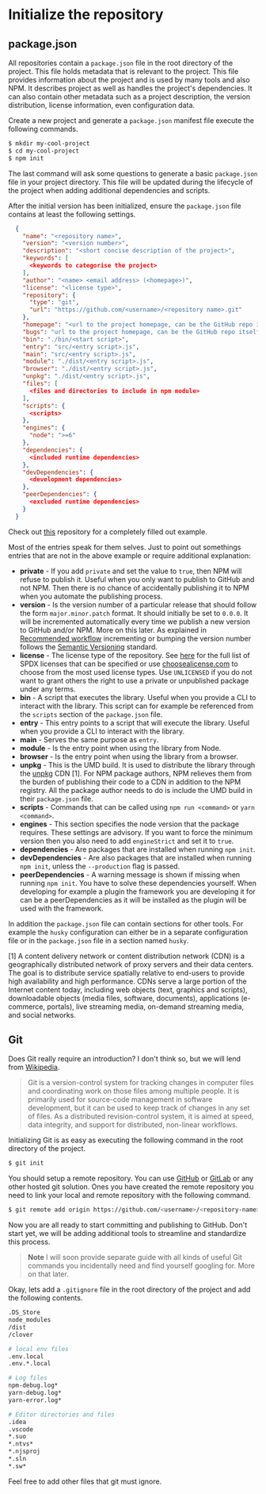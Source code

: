 # Initialize the repository

## package.json

All repositories contain a `package.json` file in the root directory of the project. This file holds metadata that is relevant to the project. This file provides information about the project and is used by many tools and also NPM. It describes project as well as handles the project's dependencies. It can also contain other metadata such as a project description, the version distribution, license information, even configuration data.

Create a new project and generate a `package.json` manifest file execute the following commands.

```bash
$ mkdir my-cool-project
$ cd my-cool-project
$ npm init
```

The last command will ask some questions to generate a basic `package.json` file in your project directory. This file will be updated during the lifecycle of the project when adding additional dependencies and scripts.

After the initial version has been initialized, ensure the `package.json` file contains at least the following settings.

```json
  {
    "name": "<repository name>",
    "version": "<version number>",
    "description": "<short concise description of the project>",
    "keywords": [
      <keywords to categorise the project>
    ],
    "author": "<name> <email address> (<homepage>)",
    "license": "<license type>",
    "repository": {
      "type": "git",
      "url": "https://github.com/<username>/<repository name>.git"
    },
    "homepage": "<url to the project homepage, can be the GitHub repo itself or GitHub pages>",
    "bugs": "url to the project homepage, can be the GitHub repo itself",
    "bin": "./bin/<start script>",
    "entry": "src/<entry script>.js",
    "main": "src/<entry script>.js",
    "module": "./dist/<entry script>.js",
    "browser": "./dist/<entry script>.js",
    "unpkg": "./dist/<entry script>.js",
    "files": [
      <files and directories to include in npm module>
    ],
    "scripts": {
      <scripts>
    },
    "engines": {
      "node": ">=6"
    },
    "dependencies": {
      <included runtime dependencies>
    },
    "devDependencies": {
      <development dependencies>
    },
    "peerDependencies": {
      <excluded runtime dependencies>
    }
  }
```

Check out [this](https://github.com/nidkil/use-pkg-version) repository for a completely filled out example.

Most of the entries speak for them selves. Just to point out somethings entries that are not in the above example or require additional explanation:
- **private** - If you add `private` and set the value to `true`, then NPM will refuse to publish it. Useful when you only want to publish to GitHub and not NPM. Then there is no chance of accidentally publishing it to NPM when you automate the publishing process.
- **version** - Is the version number of a particular release that should follow the form `major.minor.patch` format. It should initially be set to `0.0.0`. It will be incremented automatically every time we publish a new version to GitHub and/or NPM. More on this later. As explained in [Recommended workflow](sections/2-way-of-working/recommended-workflow.md) incrementing or bumping the version number follows the [Semantic Versioning](https://semver.org/) standard.
- **license** - The license type of the repository. See [here](https://spdx.org/licenses/) for the full list of SPDX licenses that can be specified or use [choosealicense.com](https://choosealicense.com/) to choose from the most used license types. Use `UNLICENSED` if you do not want to grant others the right to use a private or unpublished package under any terms.
- **bin** - A script that executes the library. Useful when you provide a CLI to interact with the library. This script can for example be referenced from the `scripts` section of the `package.json` file.
- **entry** - This entry points to a script that will execute the library. Useful when you provide a CLI to interact with the library.
- **main** - Serves the same purpose as `entry`.
- **module** - Is the entry point when using the library from Node.
- **browser** - Is the entry point when using the library from a browser.
- **unpkg** - This is the UMD build. It is used to distribute the library through the [unpkg](http://unpkg.org/) CDN [1]. For NPM package authors, NPM relieves them from the burden of publishing their code to a CDN in addition to the NPM registry. All the package author needs to do is include the UMD build in their `package.json` file.
- **scripts** - Commands that can be called using `npm run <command>` or `yarn <command>`.
- **engines** - This section specifies the node version that the package requires. These settings are advisory. If you want to force the minimum version then you also need to add `engineStrict` and set it to `true`.
- **dependencies** - Are packages that are installed when running `npm init`.
- **devDependencies** - Are also packages that are installed when running `npm init`, unless the `--production` flag is passed.
- **peerDependencies** - A warning message is shown if missing when running `npm init`. You have to solve these dependencies yourself. When developing for example a plugin the framework you are developing it for can be a peerDependencies as it will be installed as the plugin will be used with the framework.

In addition the `package.json` file can contain sections for other tools. For example the `husky` configuration can either be in a separate configuration file or in the `package.json` file in a section named `husky`.

[1] A content delivery network or content distribution network (CDN) is a geographically distributed network of proxy servers and their data centers. The goal is to distribute service spatially relative to end-users to provide high availability and high performance. CDNs serve a large portion of the Internet content today, including web objects (text, graphics and scripts), downloadable objects (media files, software, documents), applications (e-commerce, portals), live streaming media, on-demand streaming media, and social networks.

## Git

Does Git really require an introduction? I don't think so, but we will lend from [Wikipedia](https://en.wikipedia.org/wiki/Git).

> Git is a version-control system for tracking changes in computer files and coordinating work on those files among multiple people. It is primarily used for source-code management in software development, but it can be used to keep track of changes in any set of files. As a distributed revision-control system, it is aimed at speed, data integrity, and support for distributed, non-linear workflows.

Initializing Git is as easy as executing the following command in the root directory of the project.

```bash
$ git init
```

You should setup a remote repository. You can use [GitHub](https://github.com) or [GitLab](https://gitlab.com) or any other hosted git solution. Ones you have created the remote repository you need to link your local and remote repository with the following command.

```bash
$ git remote add origin https://github.com/<username>/<repository-name>.git
```

Now you are all ready to start committing and publishing to GitHub. Don't start yet, we will be adding additional tools to streamline and standardize this process.

> **Note** I will soon provide separate guide with all kinds of useful Git commands you incidentally need and find yourself googling for. More on that later.

Okay, lets add a `.gitignore` file in the root directory of the project and add the following contents.

```bash
.DS_Store
node_modules
/dist
/clover

# local env files
.env.local
.env.*.local

# Log files
npm-debug.log*
yarn-debug.log*
yarn-error.log*

# Editor directories and files
.idea
.vscode
*.suo
*.ntvs*
*.njsproj
*.sln
*.sw*
```

Feel free to add other files that git must ignore.
